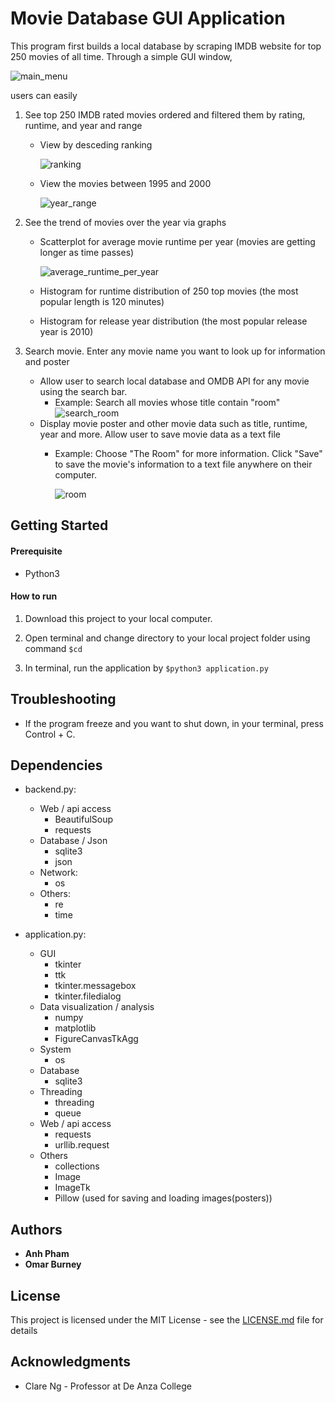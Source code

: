 # Movie Database GUI Application

This program first builds a local database by scraping IMDB website for top 250 movies of all time.
Through a simple GUI window,

![main_menu](https://github.com/anh65498/Python-Applications/blob/master/Program%206_Top%20250%20Movies/Photos_for_readme/main_menu.png)

users can easily

1. See top 250 IMDB rated movies ordered and filtered them by rating, runtime, and year and range

	+ View by desceding ranking
		
		![ranking](https://github.com/anh65498/Python-Applications/blob/master/Program%206_Top%20250%20Movies/Photos_for_readme/ranking.png)

	+ View the movies between 1995 and 2000
		
		![year_range](https://github.com/anh65498/Python-Applications/blob/master/Program%206_Top%20250%20Movies/Photos_for_readme/year_range.png)

2. See the trend of movies over the year via graphs

	+ Scatterplot for average movie runtime per year (movies are getting longer as time passes)
		
		![average_runtime_per_year](https://github.com/anh65498/Python-Applications/blob/master/Program%206_Top%20250%20Movies/Photos_for_readme/average_runtime_per_year.png)

	+ Histogram for runtime distribution of 250 top movies (the most popular length is 120 minutes)

	+ Histogram for release year distribution (the most popular release year is 2010)

3. Search movie. Enter any movie name you want to look up for information and poster
	- Allow user to search local database and OMDB API for any movie using the search bar.
		+ Example: Search all movies whose title contain "room"
			![search_room](https://github.com/anh65498/Python-Applications/blob/master/Program%206_Top%20250%20Movies/Photos_for_readme/search_room.png)
	- Display movie poster and other movie data such as title, runtime, year and more. Allow user to save movie data as a text file
		+ Example: Choose "The Room" for more information. Click "Save" to save the movie's information to a text file anywhere on their computer.
			
			![room](https://github.com/anh65498/Python-Applications/blob/master/Program%206_Top%20250%20Movies/Photos_for_readme/room.png)



## Getting Started
#### Prerequisite
+  Python3

#### How to run

1. Download this project to your local computer.

2. Open terminal and change directory to your local project folder using command `$cd`

3. In terminal, run the application by `$python3 application.py`

## Troubleshooting

- If the program freeze and you want to shut down, in your terminal, press Control + C.



## Dependencies

- backend.py:
    + Web / api access
        - BeautifulSoup
        - requests
    + Database / Json
        - sqlite3
        - json
    + Network:
        - os
    + Others:
        - re
        - time


- application.py:
    + GUI
        - tkinter
        - ttk
        - tkinter.messagebox
        - tkinter.filedialog
    + Data visualization / analysis
        - numpy
        - matplotlib
        - FigureCanvasTkAgg
    + System
        - os
    + Database
        - sqlite3
    + Threading
        - threading
        - queue
    + Web / api access
        - requests
        - urllib.request
    + Others
        - collections
        - Image
        - ImageTk
		- Pillow  (used for saving and loading images(posters))

## Authors

* **Anh Pham**
* **Omar Burney**

## License

This project is licensed under the MIT License - see the [LICENSE.md](LICENSE.md) file for details

## Acknowledgments

* Clare Ng - Professor at De Anza College
